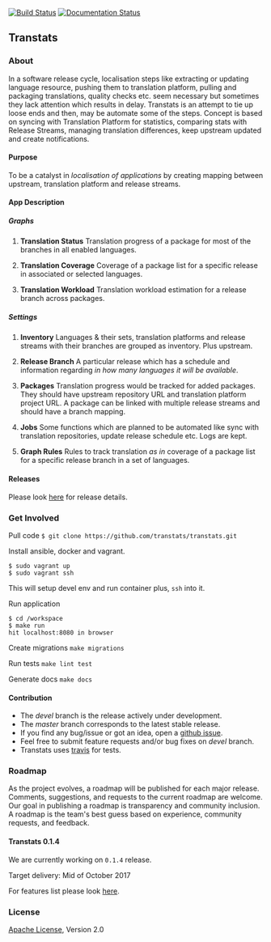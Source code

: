 [![Build Status](https://travis-ci.org/transtats/transtats.svg?branch=master)](https://travis-ci.org/transtats/transtats)
[![Documentation Status](https://readthedocs.org/projects/transtats/badge/?version=latest)](http://transtats.readthedocs.io/en/latest/?badge=latest)

## Transtats

### About

In a software release cycle, localisation steps like extracting or updating language resource, pushing them to translation platform, pulling and packaging translations, quality checks etc. seem necessary but sometimes they lack attention which results in delay. Transtats is an attempt to tie up loose ends and then, may be automate some of the steps. Concept is based on syncing with Translation Platform for statistics, comparing stats with Release Streams, managing translation differences, keep upstream updated and create notifications.


#### Purpose

To be a catalyst in *localisation of applications* by creating mapping between upstream, translation platform and release streams.

#### App Description

##### Graphs

1. **Translation Status** Translation progress of a package for most of the branches in all enabled languages.

2. **Translation Coverage** Coverage of a package list for a specific release in associated or selected languages.

3. **Translation Workload** Translation workload estimation for a release branch across packages.

##### Settings

1. **Inventory** Languages & their sets, translation platforms and release streams with their branches are grouped as inventory. Plus upstream.

2. **Release Branch** A particular release which has a schedule and information regarding *in how many languages it will be available*. 

3. **Packages** Translation progress would be tracked for added packages. They should have upstream repository URL and translation platform project URL. A package can be linked with multiple release streams and should have a branch mapping.

4. **Jobs** Some functions which are planned to be automated like sync with translation repositories, update release schedule etc. Logs are kept.

5. **Graph Rules** Rules to track translation *as in* coverage of a package list for a specific release branch in a set of languages.

#### Releases

Please look [here](https://github.com/transtats/transtats/releases) for release details.



### Get Involved

Pull code `$ git clone https://github.com/transtats/transtats.git`

Install ansible, docker and vagrant.

```shell
$ sudo vagrant up
$ sudo vagrant ssh
```

This will setup devel env and run container plus, `ssh` into it.

Run application

```shell
$ cd /workspace
$ make run
hit localhost:8080 in browser
```

Create migrations `make migrations`

Run tests `make lint test` 

Generate docs `make docs`

#### Contribution

* The *devel* branch is the release actively under development.
* The *master* branch corresponds to the latest stable release.
* If you find any bug/issue or got an idea, open a [github issue](https://github.com/transtats/transtats/issues/new).
* Feel free to submit feature requests and/or bug fixes on *devel* branch.
* Transtats uses [travis](https://travis-ci.org/transtats/transtats) for tests.



### Roadmap

As the project evolves, a roadmap will be published for each major release. Comments, suggestions, and requests to the current roadmap are welcome. Our goal in publishing a roadmap is transparency and community inclusion. A roadmap is the team's best guess based on experience, community requests, and feedback.

#### Transtats 0.1.4

We are currently working on `0.1.4` release.

Target delivery: Mid of October 2017

For features list please look [here](https://github.com/transtats/transtats/issues?q=is%3Aopen+is%3Aissue+milestone%3Arelease_0.1.4).

### License

[Apache License](http://www.apache.org/licenses/LICENSE-2.0), Version 2.0
